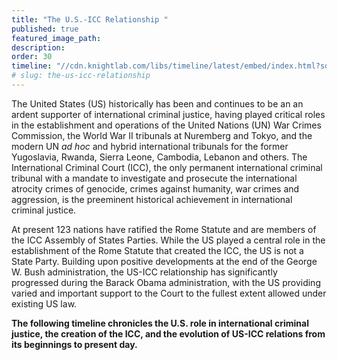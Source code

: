 ```yaml
---
title: "The U.S.-ICC Relationship "
published: true
featured_image_path:
description:
order: 30
timeline: "//cdn.knightlab.com/libs/timeline/latest/embed/index.html?source=0AtZ5yV_Pso2idDZQRXNfUzQxd3JTQzhhMXg5UEpVYmc&font=Bevan-PotanoSans&maptype=toner&lang=en&height=900"
# slug: the-us-icc-relationship
---
```


The United States (US) historically has been and continues to be an an ardent supporter of international criminal justice, having played critical roles in the establishment and operations of the United Nations (UN) War Crimes Commission, the World War II tribunals at Nuremberg and Tokyo, and the modern UN _ad hoc_ and hybrid international tribunals for the former Yugoslavia, Rwanda, Sierra Leone, Cambodia, Lebanon and others. The International Criminal Court (ICC), the only permanent international criminal tribunal with a mandate to investigate and prosecute the international atrocity crimes of genocide, crimes against humanity, war crimes and aggression, is the preeminent historical achievement in international criminal justice.

At present 123 nations have ratified the Rome Statute and are members of the ICC Assembly of States Parties. While the US played a central role in the establishment of the Rome Statute that created the ICC, the US is not a State Party. Building upon positive developments at the end of the George W. Bush administration, the US-ICC relationship has significantly progressed during the Barack Obama administration, with the US providing varied and important support to the Court to the fullest extent allowed under existing US law.

**The following timeline chronicles the U.S. role in international criminal justice, the creation of the ICC, and the evolution of US-ICC relations from its beginnings to present day.**
